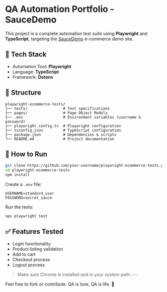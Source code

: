 # QA Automation Portfolio - SauceDemo


This project is a complete automation test suite using **Playwright** and **TypeScript**, targeting the [SauceDemo](https://www.saucedemo.com) e-commerce demo site.

## 🧪 Tech Stack
- Automation Tool: **Playwright**
- Language: **TypeScript**
- Framework: **Dotenv**

## 📁 Structure
```
playwright-ecommerce-tests/
├── tests/                # Test specifications
├── pages/                # Page Object Models
├── .env                  # Environment variables (username & password)
├── playwright.config.ts  # Playwright configuration
├── tsconfig.json         # TypeScript configuration
├── package.json          # Dependencies & scripts
└── README.md             # Project documentation
```

## 🚀 How to Run
```bash
git clone https://github.com/your-username/playwright-ecommerce-tests.git
cd playwright-ecommerce-tests
npm install
```

Create a `.env` file:
```
USERNAME=standard_user
PASSWORD=secret_sauce
```

Run the tests:
```bash
npx playwright test
```

## ✅ Features Tested
- Login functionality
- Product listing validation
- Add to cart
- Checkout process
- Logout process

> Make sure Chrome is installed and in your system path.---

Feel free to fork or contribute. QA is love, QA is life. 💙
